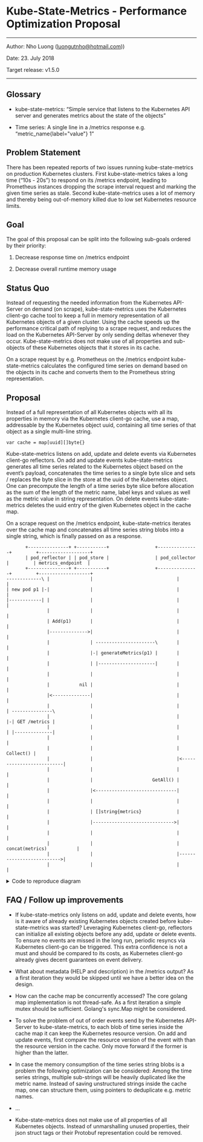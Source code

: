 # Kube-State-Metrics - Performance Optimization Proposal

---

Author: Nho Luong (<luongutnho@hotmail.com>))

Date: 23. July 2018

Target release: v1.5.0

---

## Glossary

* kube-state-metrics: “Simple service that listens to the Kubernetes API server
  and generates metrics about the state of the objects”

* Time series: A single line in a /metrics response e.g.
  “metric_name{label="value"} 1”

## Problem Statement

There has been repeated reports of two issues running kube-state-metrics on
production Kubernetes clusters. First kube-state-metrics takes a long time
(“10s - 20s”) to respond on its /metrics endpoint, leading to Prometheus
instances dropping the scrape interval request and marking the given time series
as stale. Second kube-state-metrics uses a lot of memory and thereby being
out-of-memory killed due to low set Kubernetes resource limits.

## Goal

The goal of this proposal can be split into the following sub-goals ordered by
their priority:

1. Decrease response time on /metrics endpoint

2. Decrease overall runtime memory usage

## Status Quo

Instead of requesting the needed information from the Kubernetes API-Server on
demand (on scrape), kube-state-metrics uses the Kubernetes client-go cache tool
to keep a full in memory representation of all Kubernetes objects of a given
cluster. Using the cache speeds up the performance critical path of replying to
a scrape request, and reduces the load on the Kubernetes API-Server by only
sending deltas whenever they occur. Kube-state-metrics does not make use of all
properties and sub-objects of these Kubernetes objects that it stores in its
cache.

On a scrape request by e.g. Prometheus on the /metrics endpoint
kube-state-metrics calculates the configured time series on demand based on the
objects in its cache and converts them to the Prometheus string representation.

## Proposal

Instead of a full representation of all Kubernetes objects with all its
properties in memory via the Kubernetes client-go cache, use a map, addressable
by the Kubernetes object uuid, containing all time series of that object as a
single multi-line string.

```
var cache = map[uuid][]byte{}
```

Kube-state-metrics listens on add, update and delete events via Kubernetes
client-go reflectors. On add and update events kube-state-metrics generates all
time series related to the Kubernetes object based on the event’s payload,
concatenates the time series to a single byte slice and sets / replaces the byte
slice in the store at the uuid of the Kubernetes object. One can precompute the
length of a time series byte slice before allocation as the sum of the length of
the metric name, label keys and values as well as the metric value in string
representation. On delete events kube-state-metrics deletes the uuid entry of
the given Kubernetes object in the cache map.

On a scrape request on the /metrics endpoint, kube-state-metrics iterates over
the cache map and concatenates all time series string blobs into a single
string, which is finally passed on as a response.

```
       +---------------+ +-----------+                 +---------------+         +-------------------+
       | pod_reflector | | pod_store |                 | pod_collector |         | metrics_endpoint  |
       +---------------+ +-----------+                 +---------------+         +-------------------+
-------------\ |               |                               |                           |
| new pod p1 |-|               |                               |                           |
|------------| |               |                               |                           |
               |               |                               |                           |
               | Add(p1)       |                               |                           |
               |-------------->|                               |                           |
               |               | ----------------------\       |                           |
               |               |-| generateMetrics(p1) |       |                           |
               |               | |---------------------|       |                           |
               |               |                               |                           |
               |           nil |                               |                           |
               |<--------------|                               |                           |
               |               |                               |                           | ---------------\
               |               |                               |                           |-| GET /metrics |
               |               |                               |                           | |--------------|
               |               |                               |                           |
               |               |                               |                 Collect() |
               |               |                               |<--------------------------|
               |               |                               |                           |
               |               |                      GetAll() |                           |
               |               |<------------------------------|                           |
               |               |                               |                           |
               |               | []string{metrics}             |                           |
               |               |------------------------------>|                           |
               |               |                               |                           |
               |               |                               | concat(metrics)           |
               |               |                               |-------------------------->|
               |               |                               |                           |

```

<details>
 <summary>Code to reproduce diagram</summary>

Build via [text-diagram](http://weidagang.github.io/text-diagram/)

```
object pod_reflector pod_store pod_collector metrics_endpoint

note left of pod_reflector: new pod p1
pod_reflector -> pod_store: Add(p1)
note right of pod_store: generateMetrics(p1)
pod_store -> pod_reflector: nil

note right of metrics_endpoint: GET /metrics
metrics_endpoint -> pod_collector: Collect()
pod_collector -> pod_store: GetAll()
pod_store -> pod_collector: []string{metrics}
pod_collector -> metrics_endpoint: concat(metrics)
```

</details>

## FAQ / Follow up improvements

* If kube-state-metrics only listens on add, update and delete events, how is it
  aware of already existing Kubernetes objects created before kube-state-metrics
  was started? Leveraging Kubernetes client-go, reflectors can initialize all
  existing objects before any add, update or delete events. To ensure no events
  are missed in the long run, periodic resyncs via Kubernetes client-go can be
  triggered. This extra confidence is not a must and should be compared to its
  costs, as Kubernetes client-go already gives decent guarantees on event
  delivery.

* What about metadata (HELP and description) in the /metrics output? As a first
  iteration they would be skipped until we have a better idea on the design.

* How can the cache map be concurrently accessed? The core golang map
  implementation is not thread-safe. As a first iteration a simple mutex should
  be sufficient. Golang's sync.Map might be considered.

* To solve the problem of out of order events send by the Kubernetes API-Server
  to kube-state-metrics, to each blob of time series inside the cache map it can
  keep the Kubernetes resource version. On add and update events, first compare
  the resource version of the event with than the resource version in the cache.
  Only move forward if the former is higher than the latter.

* In case the memory consumption of the time series string blobs is a problem
  the following optimization can be considered: Among the time series strings,
  multiple sub-strings will be heavily duplicated like the metric name. Instead
  of saving unstructured strings inside the cache map, one can structure them,
  using pointers to deduplicate e.g. metric names.

* ...

* Kube-state-metrics does not make use of all properties of all Kubernetes
  objects. Instead of unmarshalling unused properties, their json struct tags or
  their Protobuf representation could be removed.
